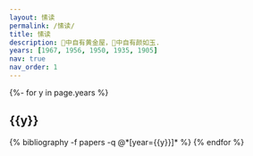 ```yaml
---
layout: 愫读
permalink: /愫读/
title: 愫读
description: 📖中自有黄金屋，📖中自有颜如玉.
years: [1967, 1956, 1950, 1935, 1905]
nav: true
nav_order: 1
---
```

<!-- _pages/publications.md -->
<div class="publications">

{%- for y in page.years %}
  <h2 class="year">{{y}}</h2>
  {% bibliography -f papers -q @*[year={{y}}]* %}
{% endfor %}

</div>
